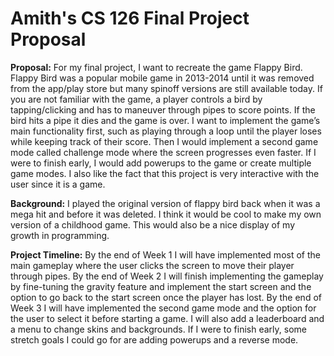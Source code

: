 <h1> 
  Amith's CS 126 Final Project Proposal 
</h1>

**Proposal:**
For my final project, I want to recreate the game Flappy Bird. Flappy Bird was a popular mobile game in 2013-2014 until it was removed from the app/play store but many spinoff versions are still available today. If you are not familiar with the game, a player controls a bird by tapping/clicking and has to maneuver through pipes to score points. If the bird hits a pipe it dies and the game is over. I want to implement the game’s main functionality first, such as playing through a loop until the player loses while keeping track of their score. Then I would implement a second game mode called challenge mode where the screen progresses even faster. If I were to finish early, I would add powerups to the game or create multiple game modes. I also like the fact that this project is very interactive with the user since it is a game.

**Background:**
I played the original version of flappy bird back when it was a mega hit and before it was deleted. I think it would be cool to make my own version of a childhood game. This would also be a nice display of my growth in programming.

**Project Timeline:**
By the end of Week 1 I will have implemented most of the main gameplay where the user clicks the screen to move their player through pipes.
By the end of Week 2 I will finish implementing the gameplay by fine-tuning the gravity feature and implement the start screen and the option to go back to the start screen once the player has lost.
By the end of Week 3 I will have implemented the second game mode and the option for the user to select it before starting a game. I will also add a leaderboard and a menu to change skins and backgrounds.
If I were to finish early, some stretch goals I could go for are adding powerups and a reverse mode.

